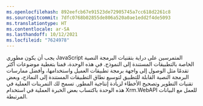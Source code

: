 ```yaml
---
ms.openlocfilehash: 892eefcb67e91523de72905745a7cc618d2261c8
ms.sourcegitcommit: 7dfc0768b02855de806a520a0ae1edd2f4de5093
ms.translationtype: HT
ms.contentlocale: ar-SA
ms.lasthandoff: 10/12/2021
ms.locfileid: "7624978"
---
```

يجب أن يكون مطوري JavaScript المتمرسين على دراية بتقنيات البرمجة النصية الخاصة بالتطبيقات المستندة إلى النموذج. في هذه الوحدة، قمنا بتغطية موضوعات أكثر تقدمًا مثل الوصول إلى واجهة برمجة تطبيقات العميل واستخدامها، وأفضل ممارسات البرمجة النصية القابلة للتطبيق لتوسيع نطاق التطبيقات المستندة إلى النماذج، وبعض تقنيات التطوير وتصحيح الأخطاء لزيادة إنتاجية المطور. تسمح لك التمرينات العملية في هذه الوحدة باكتساب بعض الخبرة العملية في استخدام Xrm.WebAPI للعمل مع البيانات المرتبطة. 

